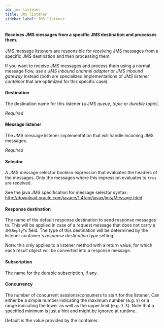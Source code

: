 ```yaml
---
id: jms-listener
title: JMS listener
sidebar_label: JMS listener
---
```

#### Receives JMS messages from a specific JMS destination and processes them.
JMS message listeners are responsible for receiving JMS messages from a specific JMS destination and then processing them.

If you want to receive JMS messages and process them using a normal message flow, use a <i>JMS inbound channel adapter</i> or <i>JMS inbound gateway</i> instead (both are specialized implementations of <i>JMS listener container</i> that are optimized for this specific case).

#### Destination
The destination name for this listener (a JMS <i>queue</i>, <i>topic</i> or <i>durable topic</i>).

<i>Required</i>

#### Message listener
The JMS message listener implementation that will handle incoming JMS messages.

<i>Required</i>

#### Selector
A JMS message selector boolean expression that evaluates the headers of the messages. Only the messages where this expression evaluates to <code>true</code> are received.

See the java JMS specification for message selector syntax:
<a href="http://download.oracle.com/javaee/1.4/api/javax/jms/Message.html" target="_blank">http://download.oracle.com/javaee/1.4/api/javax/jms/Message.html</a>

#### Response destination
The name of the default response destination to send response messages to. This will be applied in case of a request message that does not carry a <code>JMSReplyTo</code> field. The type of this destination will be determined by the listener container's <i>response destination type</i> setting.

Note: this only applies to a listener method with a return value, for which each result object will be converted into a response message.

#### Subscription
The name for the durable subscription, if any.

#### Concurrency
The number of concurrent sessions/consumers to start for this listener. Can either be a simple number indicating the maximum number (e.g. <code>5</code>) or a range indicating the lower as well as the upper limit (e.g. <code>3-5</code>). Note that a specified minimum is just a hint and might be ignored at runtime.

Default is the value provided by the container.

